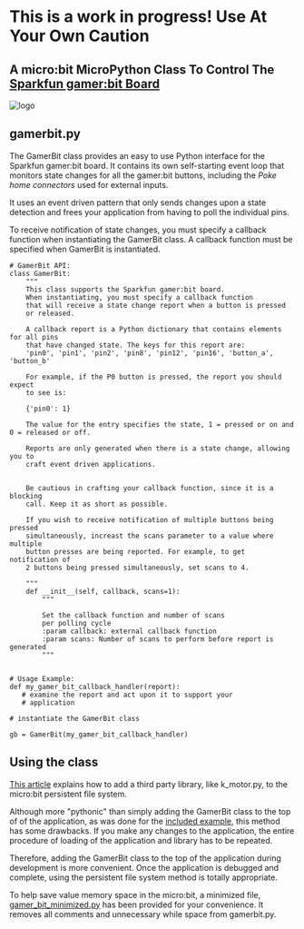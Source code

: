 # This is a work in progress! Use At Your Own Caution

## A micro:bit MicroPython Class To Control The  [Sparkfun gamer:bit Board](https://www.sparkfun.com/products/14215)
![logo](https://raw.github.com/MrYsLab/gamerbit/master/images/gamer_bit.png)


## gamerbit.py
The GamerBit class provides an easy to use Python interface for the Sparkfun gamer:bit board.
It contains its own self-starting event loop that monitors 
state changes for all the gamer:bit buttons, including the *Poke home connectors* 
used for external inputs. 

It uses an event driven pattern that only sends changes upon a state detection and frees
your application from having to poll the individual pins.

To receive notification of state changes, you must specify a callback
function when instantiating the GamerBit class. A callback function must be specified when GamerBit is
instantiated.

```
# GamerBit API:
class GamerBit:
    """
    This class supports the Sparkfun gamer:bit board.
    When instantiating, you must specify a callback function
    that will receive a state change report when a button is pressed
    or released.

    A callback report is a Python dictionary that contains elements for all pins
    that have changed state. The keys for this report are:
    'pin0', 'pin1', 'pin2', 'pin8', 'pin12', 'pin16', 'button_a', 'button_b'
    
    For example, if the P0 button is pressed, the report you should expect
    to see is:
    
    {'pin0': 1}
    
    The value for the entry specifies the state, 1 = pressed or on and 0 = released or off.

    Reports are only generated when there is a state change, allowing you to
    craft event driven applications.
    

    Be cautious in crafting your callback function, since it is a blocking
    call. Keep it as short as possible.

    If you wish to receive notification of multiple buttons being pressed
    simultaneously, increast the scans parameter to a value where multiple
    button presses are being reported. For example, to get notification of
    2 buttons being pressed simultaneously, set scans to 4.
    
    """
    def __init__(self, callback, scans=1):
        """
        
        Set the callback function and number of scans
        per polling cycle
        :param callback: external callback function
        :param scans: Number of scans to perform before report is generated
        """
        
        
# Usage Example:
def my_gamer_bit_callback_handler(report):
   # examine the report and act upon it to support your
   # application
   
# instantiate the GamerBit class

gb = GamerBit(my_gamer_bit_callback_handler)

```

## Using the class
[This article](https://microbit-playground.co.uk/howto/add-python-module-microbit-micropython) explains how to add
a third party library, like k_motor.py, to the micro:bit persistent file system.

Although more "pythonic" than simply adding the GamerBit class to the top of of the application, as was done for the [included
example](https://github.com/MrYsLab/gamerbit/blob/master/examples/example.py), this method has some drawbacks. If you
make any changes to the application, the entire procedure of loading of the application and library has to be repeated.

Therefore, adding the GamerBit class to the top of the application during development is more convenient. Once the application is
debugged and complete, using the persistent file system method is totally appropriate.

To help save value memory space in the micro:bit, a minimized file, 
[gamer_bit_minimized.py](https://github.com/MrYsLab/gamerbit/blob/master/gamer_bit_minimized.py)
 has been provided for your convenience. It removes all comments and 
unnecessary while space from gamerbit.py.

